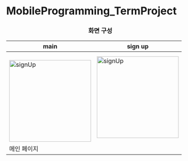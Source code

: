 # MobileProgramming_TermProject

<div align=center><h3> 화면 구성 </h3></div>

<div align=center>
<table><thead>
  <tr>
    <th>main</th>
    <th>sign up</th>
  </tr></thead>
<tbody>
  <tr>
    <td><br><img width="219" alt="signUp" src="https://github.com/user-attachments/assets/234e81cb-0dee-4aef-a810-4b88f35c626a"></td>
    <td><img width="219" alt="signUp" src="https://github.com/user-attachments/assets/234e81cb-0dee-4aef-a810-4b88f35c626a"></td>
  </tr>
  <tr>
    <td>메인 페이지</td>
    <td></td>
  </tr>
</tbody>
</table>
</div>
<br>
